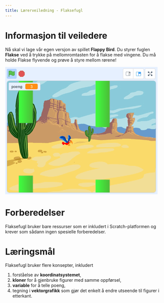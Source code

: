 ```yaml
---
title: Lærerveiledning - Flaksefugl
---
```


# Informasjon til veiledere

Nå skal vi lage vår egen versjon av spillet __Flappy Bird__. Du styrer
fuglen __Flakse__ ved å trykke på mellomromtasten for å flakse med
vingene. Du må holde Flakse flyvende og prøve å styre mellom rørene!

![](flaksefugl.png)

# Forberedelser

Flaksefugl bruker bare ressurser som er inkludert i Scratch-platformen
og krever som sådann ingen spesielle forberedelser.

# Læringsmål

Flaksefugl bruker flere konsepter, inkludert

1. forståelse av __koordinatsystemet__,
2. __kloner__ for å gjenbruke figurer med samme oppførsel,
3. __variable__ for å telle poeng,
4. tegning i __vektorgrafikk__ som gjør det enkelt å endre utseende
til figurer i etterkant.
